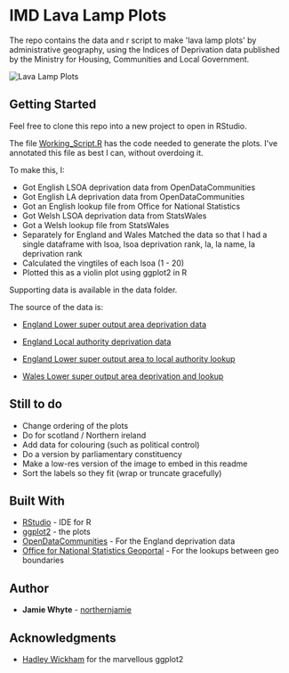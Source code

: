 # IMD Lava Lamp Plots

The repo contains the data and r script to make 'lava lamp plots' by administrative geography, using the Indices of Deprivation data published by the Ministry for Housing, Communities and Local Government.

![Lava Lamp Plots](https://github.com/northernjamie/imd-lava-lamps/blob/master/laimd.png)
## Getting Started

Feel free to clone this repo into a new project to open in RStudio. 

The file [Working_Script.R](https://github.com/northernjamie/imd-lava-lamps/blob/master/Working_Script.R) has the code needed to generate the plots. I've annotated this file as best I can, without overdoing it.

To make this, I:

* Got English LSOA deprivation data from OpenDataCommunities
* Got English LA deprivation data from OpenDataCommunities
* Got an English lookup file from Office for National Statistics
* Got Welsh LSOA deprivation data from StatsWales
* Got a Welsh lookup file from StatsWales
* Separately for England and Wales Matched the data so that I had a single dataframe with lsoa, lsoa deprivation rank, la, la name, la deprivation rank
* Calculated the vingtiles of each lsoa (1 - 20)
* Plotted this as a violin plot using ggplot2 in R


Supporting data is available in the data folder.

The source of the data is:

* [England Lower super output area deprivation data](http://opendatacommunities.org/resource?uri=http%3A%2F%2Fopendatacommunities.org%2Fdata%2Fsocietal-wellbeing%2Fimd%2Findices)

* [England Local authority deprivation data](http://opendatacommunities.org/resource?uri=http%3A%2F%2Fopendatacommunities.org%2Fdata%2Fsocietal-wellbeing%2Fimd%2Findicesbyla)

* [England Lower super output area to local authority lookup](http://geoportal.statistics.gov.uk/datasets/output-area-to-local-authority-district-to-lower-layer-super-output-area-to-middle-layer-super-output-area-to-local-enterprise-partnership-april-2017-lookup-in-england-v2)

* [Wales Lower super output area deprivation and lookup](https://statswales.gov.wales/Catalogue/Community-Safety-and-Social-Inclusion/Welsh-Index-of-Multiple-Deprivation/WIMD-2014)

## Still to do

* Change ordering of the plots
* Do for scotland / Northern ireland
* Add data for colouring (such as political control)
* Do a version by parliamentary constituency
* Make a low-res version of the image to embed in this readme
* Sort the labels so they fit (wrap or truncate gracefully)

## Built With

* [RStudio](https://www.rstudio.com/) - IDE for R
* [ggplot2](http://ggplot2.org/) - the plots
* [OpenDataCommunities](http://opendatacommunitiesorg) - For the England deprivation data
* [Office for National Statistics Geoportal](http://geoportal.statistics.gov.uk/) - For the lookups between geo boundaries

## Author

* **Jamie Whyte** - [northernjamie](https://twitter.com/northernjamie)

## Acknowledgments
* [Hadley Wickham](https://twitter.com/hadleywickham) for the marvellous ggplot2
